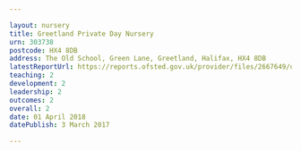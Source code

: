 ```yaml
---

layout: nursery
title: Greetland Private Day Nursery
urn: 303738
postcode: HX4 8DB
address: The Old School, Green Lane, Greetland, Halifax, HX4 8DB
latestReportUrl: https://reports.ofsted.gov.uk/provider/files/2667649/urn/303738.pdf
teaching: 2
development: 2
leadership: 2
outcomes: 2
overall: 2
date: 01 April 2018 
datePublish: 3 March 2017

---
```

